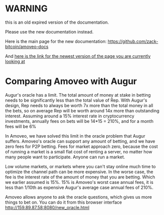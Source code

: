 WARNING
========

this is an old expired version of the documentation.

Please use the new documentation instead. 

Here is the main page for the new documentation: https://github.com/zack-bitcoin/amoveo-docs 

And [here is the link for the newest version of the page you are currently looking at](https://github.com/zack-bitcoin/amoveo-docs/blob/master//progress_reports/augur_comparison.md)

Comparing Amoveo with Augur
=============


Augur's oracle has a limit. The total amount of money at stake in betting needs to be significantly less than the total value of Rep.
With Augur's design, Rep needs to always be worth 7x more than the total money in all the bets, so on average Rep will be worth around 14x more than outstanding interest. Assuming around a 15% interest rate in cryptocurrency investments, annually fees on bets will be 14*15 = 210%, and for a month fees will be 6%


In Amoveo, we have solved this limit in the oracle problem that Augur suffers. Amoveo's oracle can support any amount of betting, and we have zero fees for P2P betting. Fees for market approach zero, because the cost of running a market is a small flat cost of renting a server, no matter how many people want to participate. Anyone can run a market.

Low volume markets, or markets where you can't stay online much time to optimize the channel path can be more expensive. In the worse case, the fee is the interest rate of the amount of money that you are betting. Which we earlier assumed is 15%.
15% is Amoveo's worst case annual fees, it is less than 1/10th as expensive Augur's average case annual fees of 210%.

Amoveo allows anyone to ask the oracle questions, which gives us more things to bet on. You can do it from this browser interface http://159.89.87.58:8080/new_oracle.html